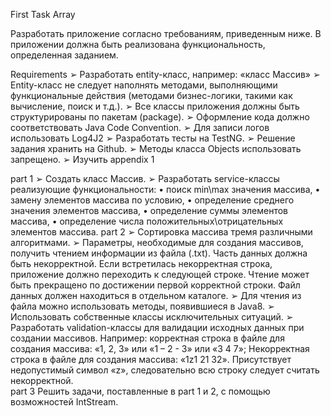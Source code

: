 First Task Array 

Разработать приложение согласно требованиям, приведенным ниже. В приложении должна быть реализована функциональность, определенная заданием.  

Requirements 
➢ Разработать entity-класс, например: «класс Массив» 
➢ Entity-класс не следует наполнять методами, выполняющими функциональные действия (методами бизнес-логики, такими как вычисление, поиск и т.д.). 
➢ Все классы приложения должны быть структурированы по пакетам (package). ➢ Оформление кода должно соответствовать Java Code Convention. 
➢ Для записи логов использовать Log4J2  ➢ Разработать тесты на TestNG. ➢ Решение задания хранить на Github. ➢ Методы класса Objects использовать запрещено. 
➢ Изучить appendix 1 

part 1 
➢ Создать класс Массив. ➢ Разработать service-классы реализующие функциональности:  • поиск min\max значения массива,  • замену элементов массива по условию,  • определение среднего значения элементов массива,  • определение суммы элементов массива, • определение числа положительных\отрицательных элементов массива. 
part 2 
➢ Сортировка массива тремя различными алгоритмами. 
➢ Параметры, необходимые для создания массивов, получить чтением информации из файла (.txt). Часть данных должна быть некорректной. Если встретилась некорректная строка, приложение должно переходить к следующей строке. Чтение может быть прекращено по достижении первой корректной строки. Файл данных должен находиться в отдельном каталоге. 
➢ Для чтения из файла можно использовать методы, появившиеся в Java8. 
➢ Использовать собственные классы исключительных ситуаций. 
➢ Разработать validation-классы для валидации исходных данных при создании массивов. Например: корректная строка в файле для создания массива: «1, 2, 3» или «1 – 2 - 3» или «3 4 7»; Некорректная строка в файле для создания массива: «1z1 21 32». Присутствует недопустимый символ «z», следовательно всю строку следует считать некорректной.  
part 3 
Решить задачи, поставленные в part 1 и 2, с помощью возможностей IntStream.  
 
